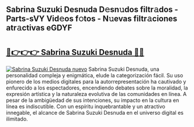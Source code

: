 ## Sabrina Suzuki Desnuda D𝚎sn𝚞dos filtr𝚊dos - Parts-sVY Vid𝚎os f𝚘tos - N𝚞evas filtr𝚊ciones atr𝚊ctivas eGDYF

# <h2><a href="http://mbbxe2.tromn.icu/?c=Sabrina+Suzuki+Desnuda">🔗👉👉👉 Sabrina Suzuki Desnuda 🔗🔗</a></h2>

[![Sabrina Suzuki Desnuda nuevo](https://i.imgur.com/pEAQMta.gif)](http://mbbxe2.tromn.icu/?c=Sabrina+Suzuki+Desnuda)
Sabrina Suzuki Desnuda, una personalidad compleja y enigmática, elude la categorización fácil. Su uso pionero de los medios digitales para la autorrepresentación ha cautivado y enfurecido a los espectadores, encendiendo debates sobre la moralidad, la expresión artística y la naturaleza evolutiva de las comunidades en línea. A pesar de la ambigüedad de sus intenciones, su impacto en la cultura en línea es indiscutible. Con un espíritu inquebrantable y un atractivo innegable, el alcance de Sabrina Suzuki Desnuda en el universo digital es ilimitado.
